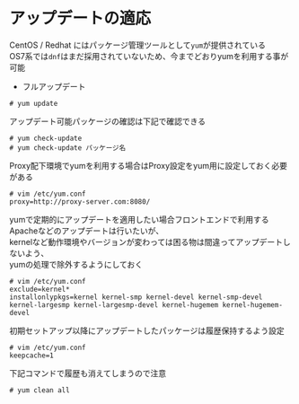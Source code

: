 # アップデートの適応
CentOS / Redhat にはパッケージ管理ツールとして`yum`が提供されている  
OS7系では`dnf`はまだ採用されていないため、今までどおりyumを利用する事が可能  

* フルアップデート  

```
# yum update
```

アップデート可能パッケージの確認は下記で確認できる  

```
# yum check-update
# yum check-update パッケージ名
```

Proxy配下環境でyumを利用する場合はProxy設定をyum用に設定しておく必要がある  

```
# vim /etc/yum.conf
proxy=http://proxy-server.com:8080/
```

yumで定期的にアップデートを適用したい場合フロントエンドで利用するApacheなどのアップデートは行いたいが、  
kernelなど動作環境やバージョンが変わっては困る物は間違ってアップデートしないよう、  
yumの処理で除外するようにしておく  

```
# vim /etc/yum.conf
exclude=kernel*
installonlypkgs=kernel kernel-smp kernel-devel kernel-smp-devel kernel-largesmp kernel-largesmp-devel kernel-hugemem kernel-hugemem-devel
```

初期セットアップ以降にアップデートしたパッケージは履歴保持するよう設定  

```
# vim /etc/yum.conf
keepcache=1
```

下記コマンドで履歴も消えてしまうので注意  

```
# yum clean all
```
